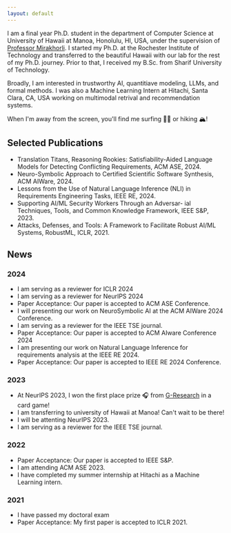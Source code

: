 ```yaml
---
layout: default
---
```


I am a final year Ph.D. student in the department of Computer Science at University of Hawaii at Manoa, Honolulu, HI, USA, under the supervision of [Professor Mirakhorli](https://mehdimirakhorli.github.io). I started my Ph.D. at the Rochester Institute of Technology and transferred to the beautiful Hawaii with our lab for the rest of my Ph.D. journey. Prior to that, I received my B.Sc. from Sharif University of Technology. 

Broadly, I am interested in trustworthy AI, quantitiave modeling, LLMs, and formal methods. I was also a Machine Learning Intern at Hitachi, Santa Clara, CA, USA working on multimodal retrival and recommendation systems. 

When I'm away from the screen, you'll find me surfing 🏄‍♂️ or hiking 🏔️! 

## Selected Publications
- Translation Titans, Reasoning Rookies: Satisfiability-Aided Language Models for Detecting Conflicting Requirements, ACM ASE, 2024.
- Neuro-Symbolic Approach to Certified Scientific Software Synthesis, ACM AIWare, 2024.
- Lessons from the Use of Natural Language Inference (NLI) in Requirements Engineering Tasks, IEEE RE, 2024.
- Supporting AI/ML Security Workers Through an Adversar- ial Techniques, Tools, and Common Knowledge Framework, IEEE S&P, 2023.
- Attacks, Defenses, and Tools: A Framework to Facilitate Robust AI/ML Systems, RobustML, ICLR, 2021.

## News
### 2024
- I am serving as a reviewer for ICLR 2024
- I am serving as a reviewer for NeurIPS 2024
- Paper Acceptance: Our paper is accepted to ACM ASE Conference.
- I will presenting our work on NeuroSymbolic AI at the ACM AIWare 2024 Conference.
- I am serving as a reviewer for the IEEE TSE journal.
- Paper Acceptance: Our paper is accepted to ACM AIware Conference 2024
- I am presenting our work on Natural Language Inference for requirements analysis at the IEEE RE 2024.
- Paper Acceptance: Our paper is accepted to IEEE RE 2024 Conference.

### 2023
- At NeurIPS 2023, I won the first place prize 🎧 from [G-Research](https://www.gresearch.com/about/about-us/) in a card game!
- I am transferring to university of Hawaii at Manoa! Can't wait to be there!
- I will be attenting NeurIPS 2023.
- I am serving as a reviewer for the IEEE TSE journal.

### 2022
- Paper Acceptance: Our paper is accepted to IEEE S&P.
- I am attending ACM ASE 2023.
- I have completed my summer internship at Hitachi as a Machine Learning intern. 

### 2021
- I have passed my doctoral exam
- Paper Acceptance: My first paper is accepted to ICLR 2021.
